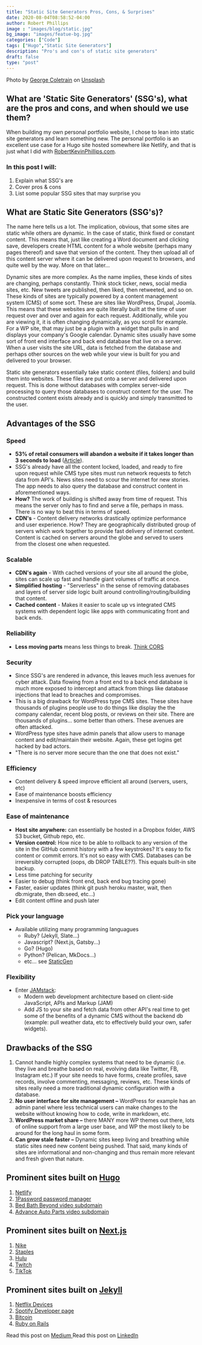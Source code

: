 ```yaml
---
title: "Static Site Generators Pros, Cons, & Surprises"
date: 2020-08-04T08:58:52-04:00
author: Robert Phillips
image : "images/blog/static.jpg"
bg_image: "images/featue-bg.jpg"
categories: ["Code"]
tags: ["Hugo","Static Site Generators"]
description: "Pro's and con's of static site generators"
draft: false
type: "post"
---
```

Photo by [George Coletrain](https://unsplash.com/@georgecoletrain?utm_source=unsplash&amp;utm_medium=referral&amp;utm_content=creditCopyText) on [Unsplash](https://unsplash.com/s/photos/static?utm_source=unsplash&amp;utm_medium=referral&amp;utm_content=creditCopyText)

## What are 'Static Site Generators' (SSG's), what are the pros and cons, and when should we use them?

When building my own personal portfolio website, I chose to lean into static site generators and learn something new. The personal portfolio is an excellent use case for a Hugo site hosted somewhere like Netlify, and that is just what I did with [RobertKevinPhillips.com](https://robertkevinphillips.com).

### In this post I will:
1. Explain what SSG's are
1. Cover pros & cons
1. List some popular SSG sites that may surprise you

## What are Static Site Generators (SSG's)?
The name here tells us a lot. The implication, obvious, that some sites are static while others are dynamic. In the case of static, think fixed or constant content. This means that, just like creating a Word document and clicking save, developers create HTML content for a whole website (perhaps many pages thereof) and save that version of the content. They then upload all of this content server where it can be delivered upon request to browsers, and quite well by the way. More on that later...

Dynamic sites are more complex. As the name implies, these kinds of sites are changing, perhaps constantly. Think stock ticker, news, social media sites, etc. New tweets are published, then liked, then retweeted, and so on. These kinds of sites are typically powered by a content management system (CMS) of some sort. These are sites like WordPress, Drupal, Joomla. This means that these websites are quite literally built at the time of user request over and over and again for each request. Additionally, while you are viewing it, it is often changing dynamically, as you scroll for example. For a WP site, that may just be a plugin with a widget that pulls in and displays your company's Google calendar. Dynamic sites usually have some sort of front end interface and back end database that live on a server. When a user visits the site URL, data is fetched from the database and perhaps other sources on the web while your view is built for you and delivered to your browser.

Static site generators essentially take static content (files, folders) and build them into websites. These files are put onto a server and delivered upon request. This is done without databases with complex server-side processing to query those databases to construct content for the user. The constructed content exists already and is quickly and simply transmitted to the user.

## Advantages of the SSG
### **Speed**  
- **53% of retail consumers will abandon a website if it takes longer than 3 seconds to load** ([Article](https://www.marketingdive.com/news/google-53-of-mobile-users-abandon-sites-that-take-over-3-seconds-to-load/426070/)).  
- SSG's already have all the content locked, loaded, and ready to fire upon request while CMS type sites must run network requests to fetch data from API's. News sites need to scour the internet for new stories. The app needs to also query the database and construct content in aforementioned ways.  
- **How?** The work of building is shifted away from time of request. This means the server only has to find and serve a file, perhaps in mass. There is no way to beat this in terms of speed.
- **CDN's** - Content delivery networks drastically optimize performance and user experience. How? They are geographically distributed group of servers which work together to provide fast delivery of internet content. Content is cached on servers around the globe and served to users from the closest one when requested.

### **Scalable**   
- **CDN's again** - With cached versions of your site all around the globe, sites can scale up fast and handle giant volumes of traffic at once.
- **Simplified hosting** - "Serverless" in the sense of removing databases and layers of server side logic built around controlling/routing/building that content.
- **Cached content** - Makes it easier to scale up vs integrated CMS systems with dependent logic like apps with communicating front and back ends.

### **Reliability**  
- **Less moving parts** means less things to break. [Think CORS](https://developer.mozilla.org/en-US/docs/Web/HTTP/CORS) 

### **Security**  
- Since SSG's are rendered in advance, this leaves much less avenues for cyber attack. Data flowing from a front end to a back end database is much more exposed to intercept and attack from things like database injections that lead to breaches and compromises.
- This is a big drawback for WordPress type CMS sites. These sites have thousands of plugins people use to do things like display the the company calendar, recent blog posts, or reviews on their site. There are thousands of plugins... some better than others. These avenues are often attacked.
- WordPress type sites have admin panels that allow users to manage content and edit/maintain their website. Again, these get logins get hacked by bad actors.
- "There is no server more secure than the one that does not exist."

### **Efficiency**  
- Content delivery & speed improve efficient all around (servers, users, etc)
- Ease of maintenance boosts efficiency
- Inexpensive in terms of cost & resources

### **Ease of maintenance**  
- **Host site anywhere:** can essentially be hosted in a Dropbox folder, AWS S3 bucket, Github repo, etc.
- **Version control:** How nice to be able to rollback to any version of the site in the GitHub commit history with a few keystrokes? It's easy to fix content or commit errors. It's not so easy with CMS. Databases can be irreversibly corrupted (oops, db DROP TABLE??). This equals built-in site backup.
- Less time patching for security
- Easier to debug (think front end, back end bug tracing gone)
- Faster, easier updates (think git push heroku master, wait, then db:migrate, then db:seed, etc...)
- Edit content offline and push later

### **Pick your language**   
- Available utilizing many programming languagues
    * Ruby? (Jekyll, Slate...)
    * Javascript? (Next.js, Gatsby...) 
    * Go? (Hugo)
    * Python? (Pelican, MkDocs...)
    * etc... see [StaticGen](https://www.staticgen.com/)

### **Flexibility**  
- Enter [JAMstack](https://jamstack.org/): 
    * Modern web development architecture based on client-side JavaScript, APIs and Markup (JAM)
    * Add JS to your site and fetch data from other API's real time to get some of the benefits of a dynamic CMS without the backend db (example: pull weather data, etc to effectively build your own, safer widgets).

## Drawbacks of the SSG
1. Cannot handle highly complex systems that need to be dynamic (i.e. they live and breathe based on real, evolving data like Twitter, FB, Instagram etc.) If your site needs to have forms, create profiles, save records, involve commenting, messaging, reviews, etc. These kinds of sites really need a more traditional dynamic configuration with a database.
1. **No user interface for site management –** WordPress for example has an admin panel where less technical users can make changes to the website without knowing how to code, write in markdown, etc.
1. **WordPress market share –** there MANY more WP themes out there, lots of online support from a large user base, and WP the most likely to be around for the long haul in some form.
1. **Can grow stale faster –** Dynamic sites keep living and breathing while static sites need new content being pushed. That said, many kinds of sites are informational and non-changing and thus remain more relevant and fresh given that nature.

## Prominent sites built on [Hugo](https://gohugo.io/)
1. [Netlify](https://netlify.com)
1. [1Password password manager](https://1password.com/)
1. [Bed Bath Beyond video subdomain](https://video.bedbathandbeyond.com/)
1. [Advance Auto Parts video subdomain](https://video.advanceautoparts.com/)

## Prominent sites built on [Next.js](https://nextjs.org/showcase)
1. [Nike](https://www.nike.com/help)
1. [Staples](https://m.staples.com)
1. [Hulu](https://hulu.com)
1. [Twitch](https://m.twitch.tv)
1. [TikTok](https://tiktok.com/en/)

## Prominent sites built on [Jekyll](https://jekyllrb.com/showcase/)
1. [Netflix Devices](https://devices.netflix.com/en/)
1. [Spotify Developer page](https://developer.spotify.com/)
1. [Bitcoin](https://bitcoin.org/en/)
1. [Ruby on Rails](https://rubyonrails.org/)

Read this post on [ Medium ](https://medium.com/@rpthings/static-site-generators-pros-cons-surprises-1da7dcb140e0?source=friends_link&sk=a2d2792f222f1794faa96293b8170576)
Read this post on [ LinkedIn ](https://www.linkedin.com/pulse/static-site-generators-pros-cons-surprises-robert-phillips)